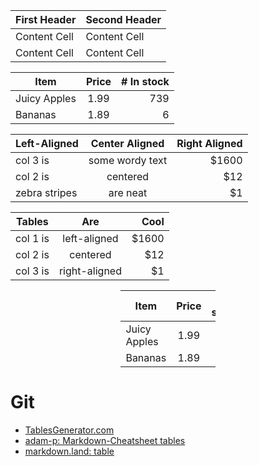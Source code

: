 | First Header  | Second Header |
| ------------- | ------------- |
| Content Cell  | Content Cell  |
| Content Cell  | Content Cell  |









| Item         | Price | # In stock |
|--------------|:-----:|-----------:|
| Juicy Apples |  1.99 |        739 |
| Bananas      |  1.89 |          6 |








| Left-Aligned  | Center Aligned  | Right Aligned |
| :------------ |:---------------:| -----:|
| col 3 is      | some wordy text | $1600 |
| col 2 is      | centered        |   $12 |
| zebra stripes | are neat        |    $1 |




| Tables   |      Are      |  Cool |
|----------|:-------------:|------:|
| col 1 is |  left-aligned | $1600 |
| col 2 is |    centered   |   $12 |
| col 3 is | right-aligned |    $1 |




<div style="margin-left: auto;
            margin-right: auto;
            width: 30%">

| Item         | Price | # In stock |
|--------------|:-----:|-----------:|
| Juicy Apples |  1.99 |        739 |
| Bananas      |  1.89 |          6 |

</div>





# Git
* [TablesGenerator.com](https://www.tablesgenerator.com/markdown_tables)
* [adam-p: Markdown-Cheatsheet tables](https://github.com/adam-p/markdown-here/wiki/Markdown-Cheatsheet#tables)
* [markdown.land: table](https://markdown.land/markdown-table)
